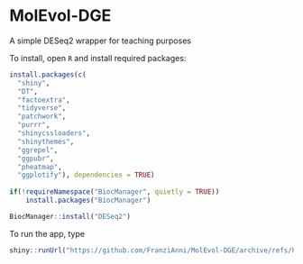# MolEvol-DGE
A simple DESeq2 wrapper for teaching purposes

To install, open `R` and install required packages:

```R
install.packages(c(
  "shiny",
  "DT",
  "factoextra",
  "tidyverse",
  "patchwork",
  "purrr",
  "shinycssloaders",
  "shinythemes",
  "ggrepel",
  "ggpubr",
  "pheatmap",
  "ggplotify"), dependencies = TRUE)
  
if(!requireNamespace("BiocManager", quietly = TRUE))
    install.packages("BiocManager")

BiocManager::install("DESeq2")
```

To run the app, type 

```R
shiny::runUrl("https://github.com/FranziAnni/MolEvol-DGE/archive/refs/heads/main.zip")
```


